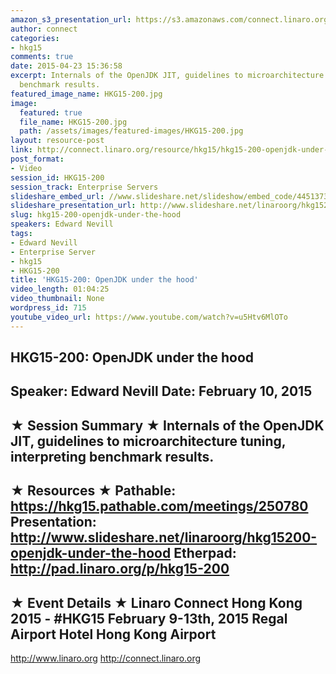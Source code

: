 ```yaml
---
amazon_s3_presentation_url: https://s3.amazonaws.com/connect.linaro.org/hkg15/Videos/02-10-Tuesday/HKG15-200.pdf
author: connect
categories:
- hkg15
comments: true
date: 2015-04-23 15:36:58
excerpt: Internals of the OpenJDK JIT, guidelines to microarchitecture tuning, interpreting
  benchmark results.
featured_image_name: HKG15-200.jpg
image:
  featured: true
  file_name: HKG15-200.jpg
  path: /assets/images/featured-images/HKG15-200.jpg
layout: resource-post
link: http://connect.linaro.org/resource/hkg15/hkg15-200-openjdk-under-the-hood/
post_format:
- Video
session_id: HKG15-200
session_track: Enterprise Servers
slideshare_embed_url: //www.slideshare.net/slideshow/embed_code/44513730
slideshare_presentation_url: http://www.slideshare.net/linaroorg/hkg15200-openjdk-under-the-hood
slug: hkg15-200-openjdk-under-the-hood
speakers: Edward Nevill
tags:
- Edward Nevill
- Enterprise Server
- hkg15
- HKG15-200
title: 'HKG15-200: OpenJDK under the hood'
video_length: 01:04:25
video_thumbnail: None
wordpress_id: 715
youtube_video_url: https://www.youtube.com/watch?v=u5Htv6MlOTo
---
```


HKG15-200: OpenJDK under the hood 
--------------------------------------------------- 
Speaker: Edward Nevill 
Date: February 10, 2015 
--------------------------------------------------- 
★ Session Summary ★ 
Internals of the OpenJDK JIT, guidelines to microarchitecture tuning, interpreting benchmark results.
-------------------------------------------------- 
★ Resources ★ 
Pathable: https://hkg15.pathable.com/meetings/250780 
Presentation:  http://www.slideshare.net/linaroorg/hkg15200-openjdk-under-the-hood
Etherpad: http://pad.linaro.org/p/hkg15-200 
--------------------------------------------------- 
★ Event Details ★ 
Linaro Connect Hong Kong 2015 - #HKG15 
February 9-13th, 2015 
Regal Airport Hotel Hong Kong Airport 
--------------------------------------------------- 
http://www.linaro.org 
http://connect.linaro.org